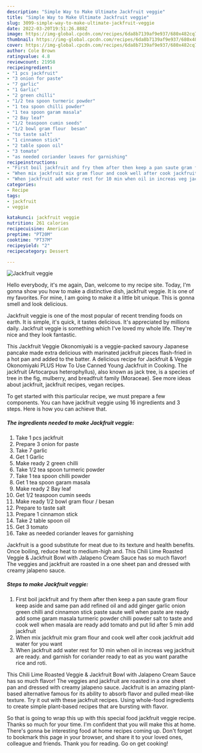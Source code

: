 ```yaml
---
description: "Simple Way to Make Ultimate Jackfruit veggie"
title: "Simple Way to Make Ultimate Jackfruit veggie"
slug: 3099-simple-way-to-make-ultimate-jackfruit-veggie
date: 2022-03-20T19:51:26.888Z
image: https://img-global.cpcdn.com/recipes/6da8b7139af9e937/680x482cq70/jackfruit-veggie-recipe-main-photo.jpg
thumbnail: https://img-global.cpcdn.com/recipes/6da8b7139af9e937/680x482cq70/jackfruit-veggie-recipe-main-photo.jpg
cover: https://img-global.cpcdn.com/recipes/6da8b7139af9e937/680x482cq70/jackfruit-veggie-recipe-main-photo.jpg
author: Cole Brown
ratingvalue: 4.8
reviewcount: 21958
recipeingredient:
- "1 pcs jackfruit"
- "3 onion for paste"
- "7 garlic"
- "1 Garlic"
- "2 green chilli"
- "1/2 tea spoon turmeric powder"
- "1 tea spoon chilli powder"
- "1 tea spoon garam masala"
- "2 Bay leaf"
- "1/2 teaspoon cumin seeds"
- "1/2 bowl gram flour  besan"
- "to taste salt"
- "1 cinnamon stick"
- "2 table spoon oil"
- "3 tomato"
- "as needed coriander leaves for garnishing"
recipeinstructions:
- "First boil jackfruit and fry them after then keep a pan saute gram flour keep aside and same pan add refined oil and add ginger garlic onion green chilli and cinnamon stick paste saute well when paste are ready add some garam masala turmeric powder chilli powder salt to taste and cook well when masala are ready add tomato and put lid after 5 min add jackfruit"
- "When mix jackfruit mix gram flour and cook well after cook jackfruit add water for you want"
- "When jackfruit add water rest for 10 min when oil in increas veg jackfruit are ready. and garnish for coriander ready to eat as you want parathe rice and roti."
categories:
- Recipe
tags:
- jackfruit
- veggie

katakunci: jackfruit veggie 
nutrition: 261 calories
recipecuisine: American
preptime: "PT20M"
cooktime: "PT37M"
recipeyield: "2"
recipecategory: Dessert

---
```



![Jackfruit veggie](https://img-global.cpcdn.com/recipes/6da8b7139af9e937/680x482cq70/jackfruit-veggie-recipe-main-photo.jpg)

Hello everybody, it's me again, Dan, welcome to my recipe site. Today, I'm gonna show you how to make a distinctive dish, jackfruit veggie. It is one of my favorites. For mine, I am going to make it a little bit unique. This is gonna smell and look delicious.

Jackfruit veggie is one of the most popular of recent trending foods on earth. It is simple, it's quick, it tastes delicious. It's appreciated by millions daily. Jackfruit veggie is something which I've loved my whole life. They're nice and they look fantastic.

This Jackfruit Veggie Okonomiyaki is a veggie-packed savoury Japanese pancake made extra delicious with marinated jackfruit pieces flash-fried in a hot pan and added to the batter. A delicious recipe for Jackfruit &amp; Veggie Okonomiyaki PLUS How To Use Canned Young Jackfruit in Cooking. The jackfruit (Artocarpus heterophyllus), also known as jack tree, is a species of tree in the fig, mulberry, and breadfruit family (Moraceae). See more ideas about jackfruit, jackfruit recipes, vegan recipes.


To get started with this particular recipe, we must prepare a few components. You can have jackfruit veggie using 16 ingredients and 3 steps. Here is how you can achieve that.

<!--inarticleads1-->

##### The ingredients needed to make Jackfruit veggie:

1. Take 1 pcs jackfruit
1. Prepare 3 onion for paste
1. Take 7 garlic
1. Get 1 Garlic
1. Make ready 2 green chilli
1. Take 1/2 tea spoon turmeric powder
1. Take 1 tea spoon chilli powder
1. Get 1 tea spoon garam masala
1. Make ready 2 Bay leaf
1. Get 1/2 teaspoon cumin seeds
1. Make ready 1/2 bowl gram flour / besan
1. Prepare to taste salt
1. Prepare 1 cinnamon stick
1. Take 2 table spoon oil
1. Get 3 tomato
1. Take as needed coriander leaves for garnishing


Jackfruit is a good substitute for meat due to its texture and health benefits. Once boiling, reduce heat to medium-high and. This Chili Lime Roasted Veggie &amp; Jackfruit Bowl with Jalapeno Cream Sauce has so much flavor! The veggies and jackfruit are roasted in a one sheet pan and dressed with creamy jalapeno sauce. 

<!--inarticleads2-->

##### Steps to make Jackfruit veggie:

1. First boil jackfruit and fry them after then keep a pan saute gram flour keep aside and same pan add refined oil and add ginger garlic onion green chilli and cinnamon stick paste saute well when paste are ready add some garam masala turmeric powder chilli powder salt to taste and cook well when masala are ready add tomato and put lid after 5 min add jackfruit
1. When mix jackfruit mix gram flour and cook well after cook jackfruit add water for you want
1. When jackfruit add water rest for 10 min when oil in increas veg jackfruit are ready. and garnish for coriander ready to eat as you want parathe rice and roti.


This Chili Lime Roasted Veggie &amp; Jackfruit Bowl with Jalapeno Cream Sauce has so much flavor! The veggies and jackfruit are roasted in a one sheet pan and dressed with creamy jalapeno sauce. Jackfruit is an amazing plant-based alternative famous for its ability to absorb flavor and pulled meat-like texture. Try it out with these jackfruit recipes. Using whole-food ingredients to create simple plant-based recipes that are bursting with flavor. 

So that is going to wrap this up with this special food jackfruit veggie recipe. Thanks so much for your time. I'm confident that you will make this at home. There's gonna be interesting food at home recipes coming up. Don't forget to bookmark this page in your browser, and share it to your loved ones, colleague and friends. Thank you for reading. Go on get cooking!
